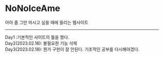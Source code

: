 # NoNoIceAme
 아아 좀 그만 마시고 싶을 때에 들리는 웹사이트
<hr>
Day1 :기본적인 사이트의 틀을 짰다.<br> 
Day2(2023.02.16): 불필요한 기능 삭제<br>
Day3(2023.02.18): 뭔가 구현이 잘 안된다. 기초적인 공부를 다시해야겠다.<br>
